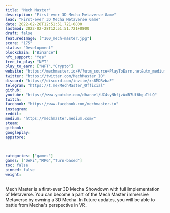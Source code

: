 ```yaml
---
title: "Mech Master"
description: "First-ever 3D Mecha Metaverse Game"
lead: "First-ever 3D Mecha Metaverse Game"
date: 2022-02-28T12:51:51.721+0800
lastmod: 2022-02-28T12:51:51.721+0800
draft: false
featuredImage: ["100_mech-master.jpg"]
score: "175"
status: "Development"
blockchain: ["Binance"]
nft_support: "Yes"
free_to_play: "NFT"
play_to_earn: ["NFT","Crypto"]
website: "https://mechmaster.io/#/?utm_source=PlayToEarn.net&utm_medium=organic&utm_campaign=gamepage"
twitter: "https://twitter.com/MechMaster_IO"
discord: "https://discord.com/invite/xs8MDRvbaF"
telegram: "https://t.me/MechMaster_Official"
github: 
youtube: "https://www.youtube.com/channel/UC4syNhfjzAxB7Uf6bguItLQ"
twitch: 
facebook: "https://www.facebook.com/mechmaster.io"
instagram: 
reddit: 
medium: "https://mechmaster.medium.com/"
steam: 
gitbook: 
googleplay: 
appstore: 

  
    
categories: ["games"]
games: ["DeFi","RPG","Turn-based"]
toc: false
pinned: false
weight: 
---
```

Mech Master is a first-ever 3D Mecha Showdown with full implementation of Metaverse. You can become a part of the Mech Master immersive Metaverse by owning a 3D Mecha. In future updates, you will be able to battle from Mecha's perspective in VR.
